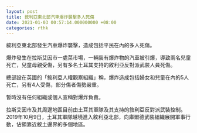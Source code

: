 ```yaml
---
layout: post
title: 敘利亞東北部汽車爆炸襲擊多人死傷
date: 2021-01-03 00:57:14.000000000 +08:00
categories: rthk
---
```


敘利亞東北部發生汽車爆炸襲擊，造成包括平民在內的多人死傷。

爆炸發生在拉斯艾因市一處菜市場，一輛裝有爆炸物的汽車被引爆，導致兩名兒童死亡，兒童母親受傷，另有多名土耳其支持的敘利亞反對派武裝人員死傷。

總部設在英國的「敘利亞人權觀察組織」稱，爆炸造成包括婦女和兒童在內的5人死亡，另有4人受傷，部分傷者傷勢嚴重。

暫時沒有任何組織或個人宣稱對爆炸負責。

拉斯艾因市及其周邊地區目前由土耳其軍隊及其支持的敘利亞反對派武裝控制。2019年10月9日，土耳其軍隊越境進入敘利亞北部，向庫爾德武裝組織展開軍事行動，佔領靠近敘土邊界的多個地區。
